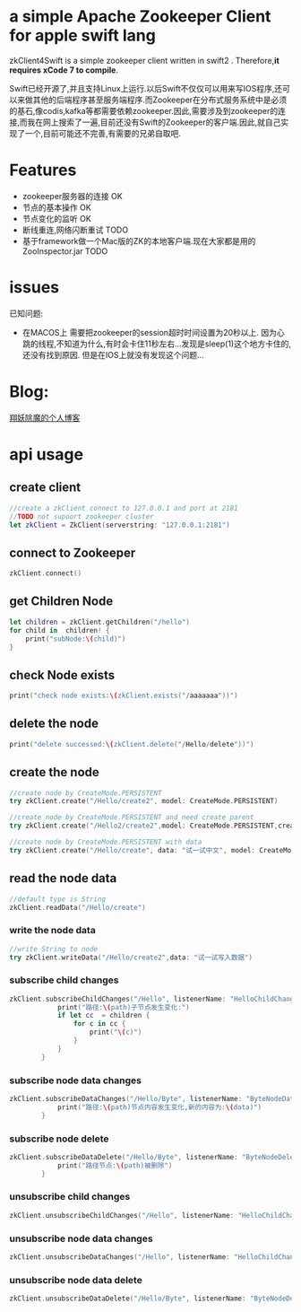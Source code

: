 # a simple Apache Zookeeper Client for apple swift lang

zkClient4Swift is a simple zookeeper client written in swift2 . Therefore,**it requires xCode 7 to compile**.

Swift已经开源了,并且支持Linux上运行.以后Swift不仅仅可以用来写IOS程序,还可以来做其他的后端程序甚至服务端程序.而Zookeeper在分布式服务系统中是必须的基石,像codis,kafka等都需要依赖zookeeper.因此,需要涉及到zookeeper的连接,而我在网上搜索了一遍,目前还没有Swift的Zookeeper的客户端.因此,就自己实现了一个,目前可能还不完善,有需要的兄弟自取吧.

# Features

* zookeeper服务器的连接      OK
* 节点的基本操作				OK
* 节点变化的监听				OK
* 断线重连,网络闪断重试			TODO
* 基于framework做一个Mac版的ZK的本地客户端.现在大家都是用的ZooInspector.jar   TODO

# issues
已知问题:

* 在MACOS上 需要把zookeeper的session超时时间设置为20秒以上. 因为心跳的线程,不知道为什么,有时会卡住11秒左右...发现是sleep(1)这个地方卡住的,还没有找到原因. 但是在IOS上就没有发现这个问题...

# Blog:
[翔妖除魔的个人博客](http://sunxiang0918.cn)

# api usage
## create client

```swift
//create a zkClient connect to 127.0.0.1 and port at 2181
//TODO not supoort zookeeper cluster
let zkClient = ZkClient(serverstring: "127.0.0.1:2181")
```

## connect to Zookeeper

```swift
zkClient.connect()
```

## get Children Node

```swift
let children = zkClient.getChildren("/hello")
for child in  children! {
    print("subNode:\(child)")
}
```

## check Node exists

```swift
print("check node exists:\(zkClient.exists("/aaaaaaa"))")
```

## delete the node

```swift
print("delete successed:\(zkClient.delete("/Hello/delete"))")
```

## create the node

```swift
//create node by CreateMode.PERSISTENT
try zkClient.create("/Hello/create2", model: CreateMode.PERSISTENT)

//create node by CreateMode.PERSISTENT and need create parent
try zkClient.create("/Hello2/create2",model: CreateMode.PERSISTENT,createParents:true)

//create node by CreateMode.PERSISTENT with data
try zkClient.create("/Hello/create", data: "试一试中文", model: CreateMode.PERSISTENT)
```

## read the node data

```swift
//default type is String
zkClient.readData("/Hello/create")
```
### write the node data

```swift
//write String to node
try zkClient.writeData("/Hello/create2",data: "试一试写入数据")
```

### subscribe child changes

```swift
zkClient.subscribeChildChanges("/Hello", listenerName: "HelloChildChanges") { (path, children) -> Void in
            print("路径:\(path)子节点发生变化:")
            if let cc  = children {
                for c in cc {
                    print("\(c)")
                }
            }
        }
```

### subscribe node data changes

```swift
zkClient.subscribeDataChanges("/Hello/Byte", listenerName: "ByteNodeDataChanges") { (path, data) -> Void in
            print("路径:\(path)节点内容发生变化,新的内容为:\(data)")
        }
```

### subscribe node delete

```swift
zkClient.subscribeDataDelete("/Hello/Byte", listenerName: "ByteNodeDelete") { (path) -> Void in
            print("路径节点:\(path)被删除")
        }
```

### unsubscribe child changes

```swift
zkClient.unsubscribeChildChanges("/Hello", listenerName: "HelloChildChanges")
```

### unsubscribe node data changes

```swift
zkClient.unsubscribeDataChanges("/Hello", listenerName: "HelloChildChanges")
```

### unsubscribe node data delete

```swift
zkClient.unsubscribeDataDelete("/Hello/Byte", listenerName: "ByteNodeDelete")
```

